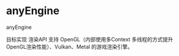 # anyEngine
anyEngine


目标实现 渲染API 支持 OpenGL（内部使用多Context 多线程的方式提升OpenGL渲染性能）、Vulkan、Metal 的游戏渲染引擎。
